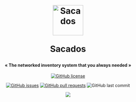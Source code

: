 <h1 align="center">

  <img src="https://raw.githubusercontent.com/NaolShow/Wolfy/master/Wolfy/logo.ico" alt="Sacados" width="100">
  
  <span>Sacados</span>

</h1>

<h4 align="center">« The networked inventory system that you always needed »</h4>

<div align="center">
  
  <a href="https://github.com/NaolShow/Sacados/blob/main/LICENSE"><img alt="GitHub license" src="https://img.shields.io/github/license/NaolShow/Sacados?style=flat-square"></a>  
  
</div>
<div align="center">

  <a href="https://github.com/NaolShow/Sacados/issues"><img alt="GitHub issues" src="https://img.shields.io/github/issues/NaolShow/Sacados?style=flat-square"></a>
  <a href="https://github.com/NaolShow/Sacados/pulls"><img alt="GitHub pull requests" src="https://img.shields.io/github/issues-pr/NaolShow/Sacados?style=flat-square"/></a>
  <img alt="GitHub last commit" src="https://img.shields.io/github/last-commit/NaolShow/Sacados"/>
  
  <a href="https://docs-multiplayer.unity3d.com/"><img src="https://img.shields.io/badge/Netcode for GameObjects%20Version-1.9.1-yellow"></img></a>
  
</div>
